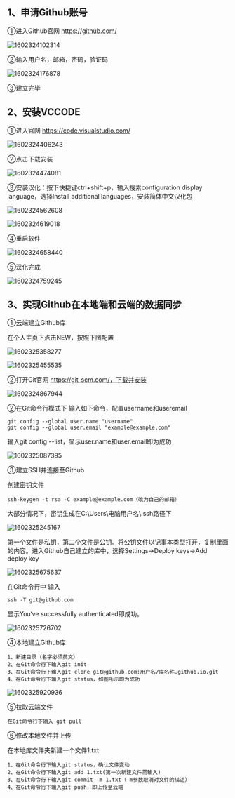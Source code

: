 

## 1、申请Github账号

①进入Github官网	https://github.com/

![1602324102314](C:\Users\Suxas\AppData\Local\Temp\1602324102314.png)

②输入用户名，邮箱，密码，验证码

![1602324176878](C:\Users\Suxas\AppData\Local\Temp\1602324176878.png)

③建立完毕

## 2、安装VCCODE

①进入官网 https://code.visualstudio.com/

![1602324406243](C:\Users\Suxas\AppData\Local\Temp\1602324406243.png)

②点击下载安装

![1602324474081](C:\Users\Suxas\AppData\Local\Temp\1602324474081.png)

③安装汉化：按下快捷键ctrl+shift+p，输入搜索configuration display language，选择Install additional languages，安装简体中文汉化包

![1602324562608](C:\Users\Suxas\AppData\Local\Temp\1602324562608.png)

![1602324619018](C:\Users\Suxas\AppData\Local\Temp\1602324619018.png)

④重启软件

![1602324658440](C:\Users\Suxas\AppData\Local\Temp\1602324658440.png)

⑤汉化完成

![1602324759245](C:\Users\Suxas\AppData\Local\Temp\1602324759245.png)

## 3、实现Github在本地端和云端的数据同步

①云端建立Github库

在个人主页下点击NEW，按照下图配置

![1602325358277](C:\Users\Suxas\AppData\Local\Temp\1602325358277.png)

![1602325455535](C:\Users\Suxas\AppData\Local\Temp\1602325455535.png)

②打开Git官网 https://git-scm.com/，下载并安装

![1602324867944](C:\Users\Suxas\AppData\Local\Temp\1602324867944.png)

②在Git命令行模式下 输入如下命令，配置username和useremail

```
git config --global user.name "username"
git config --global user.email "example@example.com"
```

输入git config --list，显示user.name和user.email即为成功

![1602325087395](C:\Users\Suxas\AppData\Local\Temp\1602325087395.png)

③建立SSH并连接至Github

创建密钥文件

```
ssh-keygen -t rsa -C example@example.com（改为自己的邮箱）
```

大部分情况下，密钥生成在C:\Users\电脑用户名\\.ssh路径下

![1602325245167](C:\Users\Suxas\AppData\Local\Temp\1602325245167.png)

第一个文件是私钥，第二个文件是公钥。将公钥文件以记事本类型打开，复制里面的内容。进入Github自己建立的库中，选择Settings→Deploy keys→Add deploy key

![1602325675637](C:\Users\Suxas\AppData\Local\Temp\1602325675637.png)

在Git命令行中 输入

```
ssh -T git@github.com
```

显示You‘ve successfully authenticated即成功。

![1602325726702](C:\Users\Suxas\AppData\Local\Temp\1602325726702.png)

④本地建立Github库

```
1、新建目录（名字必须英文）
2、在Git命令行下输入git init
3、在Git命令行下输入git clone git@github.com:用户名/库名称.github.io.git
4、在Git命令行下输入git status，如图所示即为成功
```

![1602325920936](C:\Users\Suxas\AppData\Local\Temp\1602325920936.png)

⑤拉取云端文件

```
在Git命令行下输入 git pull
```

⑥修改本地文件并上传

在本地库文件夹新建一个文件1.txt

```
1、在Git命令行下输入git status，确认文件变动
2、在Git命令行下输入git add 1.txt(第一次新建文件需输入)
3、在Git命令行下输入git commit -m 1.txt（-m参数取消对文件的描述）
4、在Git命令行下输入git push，即上传至云端
```

